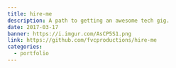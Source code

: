 ```yaml
---
title: hire-me
description: A path to getting an awesome tech gig.
date: 2017-03-17
banner: https://i.imgur.com/AsCP5S1.png
link: https://github.com/fvcproductions/hire-me
categories:
  - portfolio
---
```

